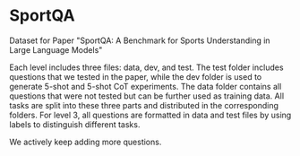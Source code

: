 # SportQA

Dataset for Paper "SportQA: A Benchmark for Sports Understanding in Large Language Models"

Each level includes three files: data, dev, and test. The test folder includes questions that we tested in the paper, while the dev folder is used to generate 5-shot and 5-shot CoT experiments. The data folder contains all questions that were not tested but can be further used as training data. All tasks are split into these three parts and distributed in the corresponding folders. For level 3, all questions are formatted in data and test files by using labels to distinguish different tasks.

We actively keep adding more questions.

